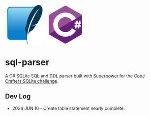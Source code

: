 <div>
<img src="https://github.com/devicons/devicon/blob/master/icons/sqlite/sqlite-original.svg" title="sqlite-logo" alt="sqlite-logo" height="128" />
<img src="https://github.com/devicons/devicon/blob/master/icons/csharp/csharp-original.svg" title="csharp-logo" alt="csharp-logo" height="128" />


# sql-parser
A C# SQLite SQL and DDL parser built with [Superpower](https://github.com/datalust/superpower) for the [Code Crafters SQLite challenge](https://app.codecrafters.io/courses/sqlite/stages/az9).

## Dev Log
- 2024 JUN 10 - Create table statement nearly complete.
</div>
